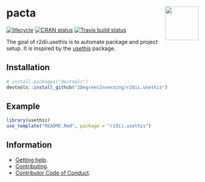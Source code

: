 
<!-- README.md is generated from README.Rmd. Please edit that file -->

# <img src="https://i.imgur.com/3jITMq8.png" align="right" height=88 /> pacta

[![lifecycle](https://img.shields.io/badge/lifecycle-experimental-orange.svg)](https://www.tidyverse.org/lifecycle/#experimental)
[![CRAN
status](https://www.r-pkg.org/badges/version/r2dii.usethis)](https://cran.r-project.org/package=r2dii.usethis)
[![Travis build
status](https://travis-ci.org/2DegreesInvesting/r2dii.usethis.svg?branch=master)](https://travis-ci.org/2DegreesInvesting/r2dii.usethis)

The goal of r2dii.usethis is to automate package and project setup. It
is inspired by the [usethis](https://usethis.r-lib.org/) package.

## Installation

``` r
# install.packages("devtools")
devtools::install_github("2DegreesInvesting/r2dii.usethis")
```

## Example

``` r
library(usethis)
use_template("README.Rmd", package = "r2dii.usethis")
```

## Information

  - [Getting
    help](https://github.com/2DegreesInvesting/r2dii.usethis/blob/master/.github/SUPPORT.md).
  - [Contributing](https://github.com/2DegreesInvesting/r2dii.usethis/blob/master/.github/CONTRIBUTING.md).
  - [Contributor Code of
    Conduct](https://github.com/2DegreesInvesting/r2dii.usethis/blob/master/.github/CODE_OF_CONDUCT.md).
